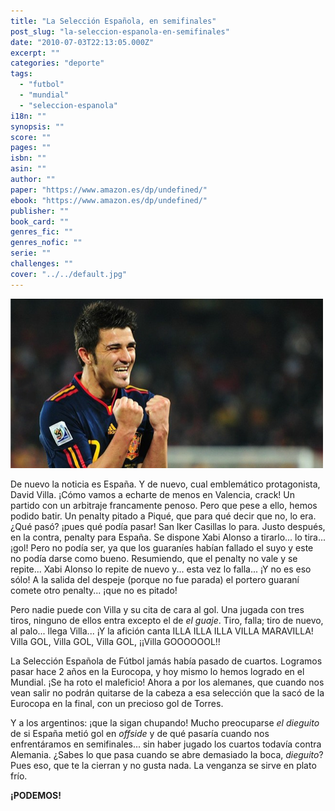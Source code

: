 ```yaml
---
title: "La Selección Española, en semifinales"
post_slug: "la-seleccion-espanola-en-semifinales"
date: "2010-07-03T22:13:05.000Z"
excerpt: ""
categories: "deporte"
tags: 
  - "futbol"
  - "mundial"
  - "seleccion-espanola"
i18n: ""
synopsis: ""
score: ""
pages: ""
isbn: ""
asin: ""
author: ""
paper: "https://www.amazon.es/dp/undefined/"
ebook: "https://www.amazon.es/dp/undefined/"
publisher: ""
book_card: ""
genres_fic: ""
genres_nofic: ""
serie: ""
challenges: ""
cover: "../../default.jpg"
---
```


![](images/villa-spain2.png "David Villa")

De nuevo la noticia es España. Y de nuevo, cual emblemático protagonista, David Villa. ¡Cómo vamos a echarte de menos en Valencia, crack! Un partido con un arbitraje francamente penoso. Pero que pese a ello, hemos podido batir. Un penalty pitado a Piqué, que para qué decir que no, lo era. ¿Qué pasó? ¡pues qué podía pasar! San Iker Casillas lo para. Justo después, en la contra, penalty para España. Se dispone Xabi Alonso a tirarlo... lo tira... ¡gol! Pero no podía ser, ya que los guaraníes habían fallado el suyo y este no podía darse como bueno. Resumiendo, que el penalty no vale y se repite... Xabi Alonso lo repite de nuevo y... esta vez lo falla... ¡Y no es eso sólo! A la salida del despeje (porque no fue parada) el portero guaraní comete otro penalty... ¡que no es pitado!

Pero nadie puede con Villa y su cita de cara al gol. Una jugada con tres tiros, ninguno de ellos entra excepto el de _el guaje_. Tiro, falla; tiro de nuevo, al palo... llega Villa... ¡Y la afición canta ILLA ILLA ILLA VILLA MARAVILLA! Villa GOL, Villa GOL, Villa GOL, ¡¡Villa GOOOOOOL!!

La Selección Española de Fútbol jamás había pasado de cuartos. Logramos pasar hace 2 años en la Eurocopa, y hoy mismo lo hemos logrado en el Mundial. ¡Se ha roto el maleficio! Ahora a por los alemanes, que cuando nos vean salir no podrán quitarse de la cabeza a esa selección que la sacó de la Eurocopa en la final, con un precioso gol de Torres.

Y a los argentinos: ¡que la sigan chupando! Mucho preocuparse _el dieguito_ de si España metió gol en _offside_ y de qué pasaría cuando nos enfrentáramos en semifinales... sin haber jugado los cuartos todavía contra Alemania. ¿Sabes lo que pasa cuando se abre demasiado la boca, _dieguito_? Pues eso, que te la cierran y no gusta nada. La venganza se sirve en plato frío.

**¡PODEMOS!**
